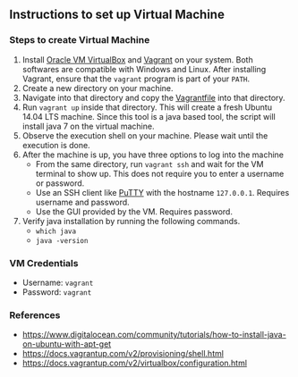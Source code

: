 ## Instructions to set up Virtual Machine  


### Steps to create Virtual Machine  
1. Install [Oracle VM VirtualBox](https://www.virtualbox.org/wiki/Downloads) and [Vagrant](https://www.vagrantup.com/downloads.html) on your system. Both softwares are compatible with Windows and Linux. After installing Vagrant, ensure that the `vagrant` program is part of your `PATH`.
2. Create a new directory on your machine.
3. Navigate into that directory and copy the [Vagrantfile](https://github.com/SoftwareEngineeringToolDemos/FSE-2012-ReImInfer/blob/master/build-vm/Vagrantfile) into that directory.
4. Run `vagrant up` inside that directory. This will create a fresh Ubuntu 14.04 LTS machine. Since this tool is a java based tool, the script will install java 7 on the virtual machine.
5. Observe the execution shell on your machine. Please wait until the execution is done.
6. After the machine is up, you have three options to log into the machine
   * From the same directory, run `vagrant ssh` and wait for the VM terminal to show up. This does not require you to enter a username or password.
   * Use an SSH client like [PuTTY](http://www.chiark.greenend.org.uk/~sgtatham/putty/download.html) with the hostname `127.0.0.1`. Requires username and password.
   * Use the GUI provided by the VM. Requires password.
7. Verify java installation by running the following commands.
   * `which java`
   * `java -version`

### VM Credentials
* Username: `vagrant`
* Password: `vagrant`  

### References
* https://www.digitalocean.com/community/tutorials/how-to-install-java-on-ubuntu-with-apt-get
* https://docs.vagrantup.com/v2/provisioning/shell.html
* https://docs.vagrantup.com/v2/virtualbox/configuration.html